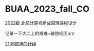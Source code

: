 # BUAA_2023_fall_CO



2022级 北航计算机组成原理课程设计



记录一下大二上的艰难+破防经历orz



[2106鲸神的计组](https://github.com/UyJZ/CO)


